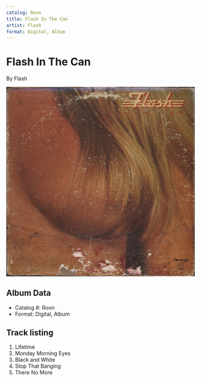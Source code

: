 ```yaml
---
catalog: Roon
title: Flash In The Can
artist: Flash
format: Digital, Album
---
```


# Flash In The Can

By Flash

![](../../assets/albumcovers/Flash-Flash_In_The_Can.png)

## Album Data

- Catalog #: Roon
- Format: Digital, Album


## Track listing


1. Lifetime
2. Monday Morning Eyes
3. Black and White
4. Stop That Banging
5. There No More

